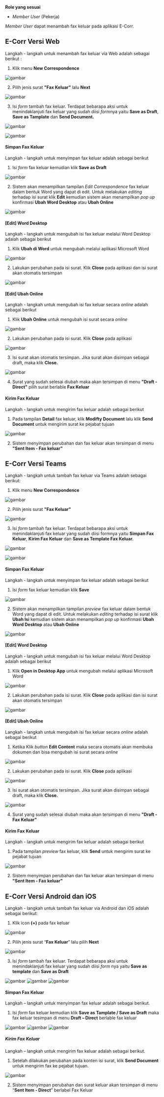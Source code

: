 **Role yang sesuai**

- *Member User* (Pekerja)

*Member User* dapat menambah fax keluar pada aplikasi E-Corr.

## **E-Corr Versi Web**

Langkah - langkah untuk menambah fax keluar via Web adalah sebagai berikut :

1. Klik menu **New Correspondence**

![gambar](FaxKeluar/FK_Web/02FK01.png)

2. Pilih jenis surat **"Fax Keluar"** lalu **Next**

![gambar](FaxKeluar/FK_Web/02FK2.png)

3. Isi *form* tambah fax keluar. Terdapat bebarapa aksi untuk menindaklanjuti fax keluar yang sudah diisi *form*nya yaitu **Save as Draft**, **Save as Tamplate** dan **Send Document.**

![gambar](FaxKeluar/FK_Web/02FK3.png)

![gambar](FaxKeluar/FK_Web/02FK4.png)

#### **Simpan Fax Keluar**

Langkah - langkah untuk menyimpan fax keluar adalah sebagai berikut

1. Isi *form* fax keluar kemudian klik **Save as Draft**

![gambar](FaxKeluar/FK_Web/02FK5.png)

2. Sistem akan menampilkan tampilan *Edit Correspondence* fax keluar dalam bentuk Word yang dapat di edit. Untuk melakukan *editing* terhadap isi surat klik **Edit** kemudian sistem akan menampilkan *pop up* konfirmasi **Ubah Word Desktop** atau **Ubah Online**

![gambar](FaxKeluar/FK_Web/02FK6.png)

#### **[Edit] Word Desktop**

Langkah - langkah untuk mengubah isi fax keluar melalui Word Desktop adalah sebagai berikut

1. Klik **Ubah di Word** untuk mengubah melalui aplikasi Microsoft Word

![gambar](FaxKeluar/FK_Web/02FK7.png)

2. Lakukan perubahan pada isi surat. Klik **Close** pada aplikasi dan isi surat akan otomatis tersimpan

![gambar](FaxKeluar/FK_Web/02FK7F2.PNG)

#### **[Edit] Ubah Online**
  
Langkah - langkah untuk mengubah isi fax keluar secara *online* adalah sebagai berikut

1. Klik **Ubah Online** untuk mengubah isi surat secara *online*

![gambar](FaxKeluar/FK_Web/02FK9.png)

2. Lakukan perubahan pada isi surat. Klik **Close** pada aplikasi

![gambar](FaxKeluar/FK_Web/02FK9.png)

3. Isi surat akan otomatis tersimpan. Jika surat akan disimpan sebagai draft, maka klik **Close.** 

![gambar](FaxKeluar/FK_Web/02FK10.png)

4. Surat yang sudah selesai diubah maka akan tersimpan di menu **"Draft - Direct"** pilih surat berlable **Fax Keluar**

#### **Kirim Fax Keluar**

Langkah - langkah untuk mengirim fax keluar adalah sebagai berikut

1. Pada tampilan **Detail** fax keluar, klik **Modifty Document** lalu klik **Send Document** untuk mengirim surat ke pejabat tujuan

![gambar](FaxKeluar/FK_Web/02FK11F2.png)

2. Sistem menyimpan perubahan dan fax keluar akan tersimpan di menu **"Sent Item - Fax keluar"**

## **E-Corr Versi Teams**

Langkah - langkah untuk tambah fax keluar via Teams adalah sebagai berikut:

1. Klik menu **New Correspondence**

![gambar](FaxKeluar/FK_Teams/FK02.png)

2. Pilih jenis surat **"Fax Keluar"**

![gambar](FaxKeluar/FK_Teams/FK03.png)

3. Isi *form* tambah fax keluar. Terdapat bebarapa aksi untuk menindaklanjuti fax keluar yang sudah diisi formnya yaitu **Simpan Fax Keluar**, **Kirim Fax Keluar** dan **Save as Template Fax Keluar.**

![gambar](FaxKeluar/FK_Teams/FK04.png)

![gambar](FaxKeluar/FK_Teams/FK05.png)

#### **Simpan Fax Keluar**

Langkah - langkah untuk menyimpan fax keluar adalah sebagai berikut

1. Isi *form* fax keluar kemudian klik **Save**

![gambar](FaxKeluar/FK_Teams/FK06.png)

2. Sistem akan menampilkan tampilan *preview* fax keluar dalam bentuk Word yang dapat di edit. Untuk melakukan *editing* terhadap isi surat klik **Ubah Isi** kemudian sistem akan menampilkan *pop up* konfirmasi **Ubah Word Desktop** atau **Ubah Online**

![gambar](FaxKeluar/FK_Teams/FK07.png)

#### **[Edit] Word Desktop**

Langkah - langkah untuk mengubah isi fax keluar melalui Word Desktop adalah sebagai berikut

1. Klik **Open in Desktop App** untuk mengubah melalui aplikasi Microsoft Word

![gambar](FaxKeluar/FK_Teams/FK08.png)

2. Lakukan perubahan pada isi surat. Klik **Close** pada aplikasi dan isi surat akan otomatis tersimpan

![gambar](FaxKeluar/FK_Teams/FK09.png)

#### **[Edit] Ubah Online**
  
Langkah - langkah untuk mengubah isi fax keluar secara *online* adalah sebagai berikut

1.	Ketika Klik *button* **Edit Content** maka secara otomatis akan membuka dokumen dan bisa mengubah isi surat secara *online*

![gambar](FaxKeluar/FK_Teams/FK10.png)

2. Lakukan perubahan pada isi surat. Klik **Close** pada aplikasi

![gambar](FaxKeluar/FK_Teams/FK11.png)

3. Isi surat akan otomatis tersimpan. Jika surat akan disimpan sebagai draft, maka klik **Close.** 

![gambar](FaxKeluar/FK_Teams/FK12.png)

4. Surat yang sudah selesai diubah maka akan tersimpan di menu **"Draft - Fax Keluar"**

#### **Kirim Fax Keluar**

Langkah - langkah untuk mengirim fax keluar adalah sebagai berikut

1. Pada tampilan *preview* fax keluar, klik **Send** untuk mengirim surat ke pejabat tujuan

![gambar](FaxKeluar/FK_Teams/FK13.png)

2. Sistem menyimpan perubahan dan fax keluar akan tersimpan di menu **"Sent Item - Fax keluar"**


## **E-Corr Versi Android dan iOS**

Langkah - langkah untuk tambah fax keluar via Android dan iOS adalah sebagai berikut:

1. Klik icon **(+)** pada fax keluar

![gambar](FaxKeluar/FK_Android/TambahFK/02A01.png)

2. Pilih jenis surat “**Fax Keluar**” lalu pilih **Next**

![gambar](FaxKeluar/FK_Android/TambahFK/02A02.png)

3. Isi _form_ tambah fax keluar. Terdapat bebarapa aksi untuk menindaklanjuti fax keluar yang sudah diisi _form_ nya yaitu **Save as template** dan **Save as Draft**

![gambar](FaxKeluar/FK_Android/TambahFK/02A03.png) ![gambar](FaxKeluar/FK_Android/TambahFK/A04.jpg) ![gambar](FaxKeluar/FK_Android/TambahFK/02A04.png)

#### **Simpan Fax Keluar**

Langkah – langkah untuk menyimpan fax keluar adalah sebagai berikut.

1. Isi _form_ fax keluar kemudian klik **Save as Tamplate / Save as Draft** maka fax keluar tesimpan di menu **Draft – Direct** berlable fax keluar

![gambar](FaxKeluar/FK_Android/TambahFK/02A03.png) ![gambar](FaxKeluar/FK_Android/TambahFK/S02.jpg) ![gambar](FaxKeluar/FK_Android/TambahFK/02A04.png)

##### **Kirim Fax Keluar**

Langkah – langkah untuk mengirim fax keluar adalah sebagai berikut.

1. Setelah dilakukan perubahan pada konten isi surat, klik **Send Document** untuk mengirim fax ke pejabat tujuan.

![gambar](FaxKeluar/FK_Android/TambahFK/K01.jpg)

2. Sistem menyimpan perubahan dan surat keluar akan tersimpan di menu “**Sent Item - Direct**” berlabel Fax Keluar



